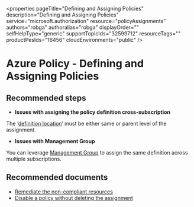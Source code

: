 <properties
    pageTitle="Defining and Assigning Policies"
    description="Defining and Assigning Policies"
    service="microsoft.authorization"
    resource="policyAssignments"
    authors="robga"
    authoralias="robga"
    displayOrder=""
    selfHelpType="generic"
    supportTopicIds="32599712"
    resourceTags=""
    productPesIds="16456"​
    cloudEnvironments="public"
/>

# Azure Policy - Defining and Assigning Policies

## **Recommended steps**

* **Issues with assigning the policy definition cross-subscription**

The ‘[definition location](https://docs.microsoft.com/azure/governance/policy/concepts/definition-structure#definition-location)’ must be either same or parent level of the assignment. 

* **Issues with Management Group**

You can leverage [Management Group](https://docs.microsoft.com/azure/governance/management-groups/) to assign the same definition across multiple subscriptions.

## **Recommended documents**

* [Remediate the non-compliant resources](https://docs.microsoft.com/azure/governance/policy/how-to/remediate-resources) 
* [Disable a policy without deleting the assignment](https://docs.microsoft.com/azure/governance/policy/concepts/effects#disabled)